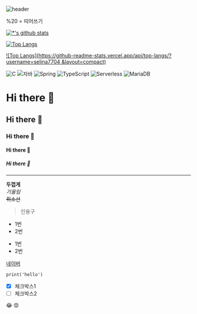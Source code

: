![header](https://capsule-render.vercel.app/api?type=wave&color=auto&height=300&section=header&text=깃허브%20특강&fontSize=90&animation=fadeIn)

%20 = 띠어쓰기

[![*'s github stats](https://github-readme-stats.vercel.app/api?username=selina7704)](https://github.com/selina7704)


[![Top Langs](https://github-readme-stats.vercel.app/api/top-langs/?username=selina7704)](https://github.com/selina7704/github-readme-stats)

[![Top Langs](https://github-readme-stats.vercel.app/api/top-langs/?username=selina7704 &layout=compact)](https://github.com/selina7704/github-readme-stats)



![C](https://img.shields.io/badge/-C-123456?style=flat-square&logo=C&logoColor=black)
![자바](https://img.shields.io/badge/-자바-007396?style=flat&logo=Java&logoColor=ffffff)
![Spring](https://img.shields.io/badge/-Spring-6DB33F?style=for-the-badge&logo=Spring&logoColor=white)
![TypeScript](https://img.shields.io/badge/-TypeScript-3178C6?style=flat-square&logo=TypeScript&logoColor=white)
![Serverless](https://img.shields.io/badge/-Serverless-FD5750?style=flat-square&logo=Serverless&logoColor=magenta)
![MariaDB](https://img.shields.io/badge/-MariaDB-1F305F?style=flat-square&logo=mariadb&logoColor=white)

# Hi there 👋
## Hi there 👋
### Hi there 👋
#### Hi there 👋
##### Hi there 👋

---
**두껍게** <br>
*기울임* <br>
~~취소선~~ <br>

>인용구

* 1번 
* 2번 
- 1번 
- 2번

[네이버](www.naver.com)

```
print('hello')
```

- [x] 체크박스1
- [ ] 체크박스2

:joy:
😡
